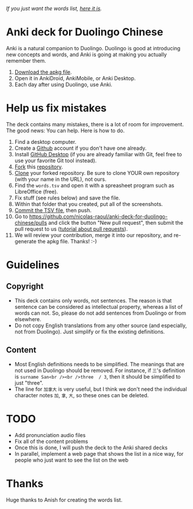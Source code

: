 _If you just want the words list, [here it is](https://github.com/nicolas-raoul/anki-deck-for-duolingo-chinese/blob/master/words.tsv)._

# Anki deck for Duolingo Chinese

Anki is a natural companion to Duolingo. Duolingo is good at introducing new concepts and words, and Anki is going at making you actually remember them.

1. [Download the apkg file](https://github.com/nicolas-raoul/anki-deck-for-duolingo-chinese/blob/master/Chinese%20Duolingo%20for%20English%20speakers.apkg).
2. Open it in AnkiDroid, AnkiMobile, or Anki Desktop.
3. Each day after using Duolingo, use Anki.

# Help us fix mistakes

The deck contains many mistakes, there is a lot of room for improvement. The good news: You can help. Here is how to do.

1. Find a desktop computer.
2. Create a [Github](https://github.com) account if you don't have one already.
3. Install [GitHub Desktop](https://desktop.github.com/) (if you are already familiar with Git, feel free to use your favorite Git tool instead).
4. [Fork](https://help.github.com/articles/fork-a-repo/) this [repository](https://github.com/nicolas-raoul/anki-deck-for-duolingo-chinese).
5. [Clone](https://help.github.com/articles/cloning-a-repository/#cloning-a-repository-to-github-desktop) your forked repository. Be sure to clone YOUR own repository (with your name in the URL), not ours.
6. Find the `words.tsv` and open it with a spreasheet program such as LibreOffice (free).
7. Fix stuff (see rules below) and save the file.
8. Within that folder that you created, put all of the screenshots.
9. [Commit the TSV file](https://help.github.com/desktop/guides/contributing-to-projects/committing-and-reviewing-changes-to-your-project/#2-selecting-changes-to-include-in-a-commit), then push.
10. Go to https://github.com/nicolas-raoul/anki-deck-for-duolingo-chinese/pulls and click the button "New pull request", then submit the pull request to us ([tutorial about pull requests](https://help.github.com/articles/creating-a-pull-request-from-a-fork/)).
11. We will review your contribution, merge it into our repository, and re-generate the apkg file. Thanks! :-)

# Guidelines

## Copyright

- This deck contains only words, not sentences. The reason is that sentence can be considered as intellectual property, whereas a list of words can not. So, please do not add sentences from Duolingo or from elsewhere.
- Do not copy English translations from any other source (and especially, not from Duolingo). Just simplify or fix the existing definitions.

## Content

- Most English definitions needs to be simplified. The meanings that are not used in Duolingo should be removed. For instance, if `三`'s definition is `surname San<br /><br />three  / 3`, then it should be simplified to just "three".
- The line for `加拿大` is very useful, but I think we don't need the individual character notes `加`, `拿`, `大`, so these ones can be deleted.

# TODO

- Add pronunciation audio files
- Fix all of the content problems
- Once this is done, I will push the deck to the Anki shared decks
- In parallel, implement a web page that shows the list in a nice way, for people who just want to see the list on the web

# Thanks

Huge thanks to Anish for creating the words list.
